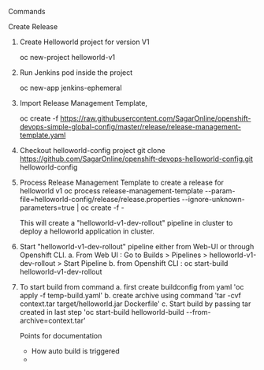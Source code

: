 Commands

Create Release

1. Create Helloworld project for version V1
    
    oc new-project helloworld-v1

2. Run Jenkins pod inside the project

    oc new-app jenkins-ephemeral

3. Import Release Management Template,
    
    oc create -f https://raw.githubusercontent.com/SagarOnline/openshift-devops-simple-global-config/master/release/release-management-template.yaml

4. Checkout helloworld-config project
    git clone https://github.com/SagarOnline/openshift-devops-helloworld-config.git helloworld-config

5. Process Release Management Template to create a release for helloworld v1
    oc process release-management-template --param-file=helloworld-config/release/release.properties --ignore-unknown-parameters=true | oc create -f -

    This will create a "helloworld-v1-dev-rollout" pipeline in cluster to deploy a helloworld application in cluster.

6. Start "helloworld-v1-dev-rollout" pipeline either from Web-UI or through Openshift CLI.
    a. From Web UI : Go to Builds > Pipelines > helloworld-v1-dev-rollout > Start Pipeline
    b. from Openshift CLI : oc start-build helloworld-v1-dev-rollout


7. To start build from command
    a. first create buildconfig from yaml 'oc apply -f temp-build.yaml'
    b. create archive using command 'tar -cvf context.tar target/helloworld.jar Dockerfile'
    c. Start build by passing tar created in last step 'oc start-build helloworld-build --from-archive=context.tar'




    Points for documentation
    - How auto build is triggered
    - 